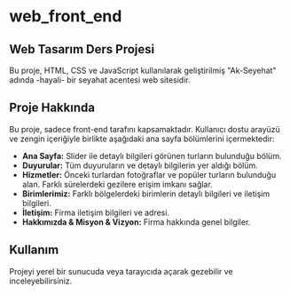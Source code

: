 # web_front_end
## Web Tasarım Ders Projesi
Bu proje, HTML, CSS ve JavaScript kullanılarak geliştirilmiş "Ak-Seyehat" adında -hayali- bir seyahat acentesi web sitesidir.

## Proje Hakkında
Bu proje, sadece front-end tarafını kapsamaktadır. Kullanıcı dostu arayüzü ve zengin içeriğiyle birlikte aşağıdaki ana sayfa bölümlerini içermektedir:

- **Ana Sayfa:** Slider ile detaylı bilgileri görünen turların bulunduğu bölüm.
- **Duyurular:** Tüm duyuruların ve detaylı bilgilerin yer aldığı bölüm.
- **Hizmetler:** Önceki turlardan fotoğraflar ve popüler turların bulunduğu alan. Farklı sürelerdeki gezilere erişim imkanı sağlar.
- **Birimlerimiz:** Farklı bölgelerdeki birimlerin detaylı bilgileri ve iletişim bilgileri.
- **İletişim:** Firma iletişim bilgileri ve adresi.
- **Hakkımızda & Misyon & Vizyon:** Firma hakkında genel bilgiler.

## Kullanım
Projeyi yerel bir sunucuda veya tarayıcıda açarak gezebilir ve inceleyebilirsiniz.
